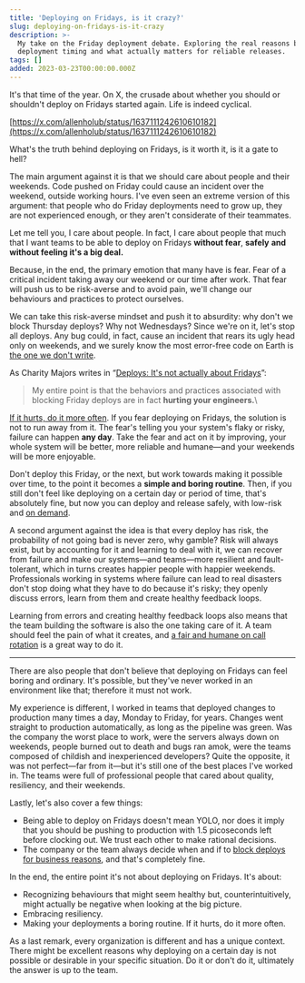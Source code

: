 ```yaml
---
title: 'Deploying on Fridays, is it crazy?'
slug: deploying-on-fridays-is-it-crazy
description: >-
  My take on the Friday deployment debate. Exploring the real reasons behind
  deployment timing and what actually matters for reliable releases.
tags: []
added: 2023-03-23T00:00:00.000Z
---
```


It's that time of the year. On X, the crusade about whether you should or shouldn't deploy on Fridays started again. Life is indeed cyclical.

[https://x.com/allenholub/status/1637111242610610182](https://x.com/allenholub/status/1637111242610610182)

What's the truth behind deploying on Fridays, is it worth it, is it a gate to hell?

The main argument against it is that we should care about people and their weekends. Code pushed on Friday could cause an incident over the weekend, outside working hours. I've even seen an extreme version of this argument: that people who do Friday deployments need to grow up, they are not experienced enough, or they aren't considerate of their teammates.

Let me tell you, I care about people. In fact, I care about people that much that I want teams to be able to deploy on Fridays **without fear**, **safely** **and without feeling it's a big deal.**

Because, in the end, the primary emotion that many have is fear. Fear of a critical incident taking away our weekend or our time after work. That fear will push us to be risk-averse and to avoid pain, we'll change our behaviours and practices to protect ourselves.

We can take this risk-averse mindset and push it to absurdity: why don't we block Thursday deploys? Why not Wednesdays? Since we're on it, let's stop all deploys. Any bug could, in fact, cause an incident that rears its ugly head only on weekends, and we surely know the most error-free code on Earth is [the one we don't write](https://github.com/kelseyhightower/nocode).

As Charity Majors writes in “[Deploys: It's not actually about Fridays](https://charity.wtf/2019/10/28/deploys-its-not-actually-about-fridays/)”:

> My entire point is that the behaviors and practices associated with blocking Friday deploys are in fact **hurting your engineers.**\\

[If it hurts, do it more often](https://www.martinfowler.com/bliki/FrequencyReducesDifficulty.html). If you fear deploying on Fridays, the solution is not to run away from it. The fear's telling you your system's flaky or risky, failure can happen **any day**. Take the fear and act on it by improving, your whole system will be better, more reliable and humane—and your weekends will be more enjoyable.

Don't deploy this Friday, or the next, but work towards making it possible over time, to the point it becomes a **simple and boring routine**. Then, if you still don't feel like deploying on a certain day or period of time, that's absolutely fine, but now you can deploy and release safely, with low-risk and [on demand](https://www.continuousdelivery.com#why-continuous-delivery).

A second argument against the idea is that every deploy has risk, the probability of not going bad is never zero, why gamble? Risk will always exist, but by accounting for it and learning to deal with it, we can recover from failure and make our systems—and teams—more resilient and fault-tolerant, which in turns creates happier people with happier weekends. Professionals working in systems where failure can lead to real disasters don't stop doing what they have to do because it's risky; they openly discuss errors, learn from them and create healthy feedback loops.

Learning from errors and creating healthy feedback loops also means that the team building the software is also the one taking care of it. A team should feel the pain of what it creates, and [a fair and humane on call rotation](https://charity.wtf/2020/10/03/on-call-shouldnt-suck-a-guide-for-managers/) is a great way to do it.

***

There are also people that don't believe that deploying on Fridays can feel boring and ordinary. It's possible, but they've never worked in an environment like that; therefore it must not work.

My experience is different, I worked in teams that deployed changes to production many times a day, Monday to Friday, for years. Changes went straight to production automatically, as long as the pipeline was green. Was the company the worst place to work, were the servers always down on weekends, people burned out to death and bugs ran amok, were the teams composed of childish and inexperienced developers? Quite the opposite, it was not perfect—far from it—but it's still one of the best places I've worked in. The teams were full of professional people that cared about quality, resiliency, and their weekends.

Lastly, let's also cover a few things:

* Being able to deploy on Fridays doesn't mean YOLO, nor does it imply that you should be pushing to production with 1.5 picoseconds left before clocking out. We trust each other to make rational decisions.
* The company or the team always decide when and if to [block deploys for business reasons](https://twitter.com/GergelyOrosz/status/1637567573385461762?s=20), and that's completely fine.

In the end, the entire point it's not about deploying on Fridays. It's about:

* Recognizing behaviours that might seem healthy but, counterintuitively, might actually be negative when looking at the big picture.
* Embracing resiliency.
* Making your deployments a boring routine. If it hurts, do it more often.

As a last remark, every organization is different and has a unique context. There might be excellent reasons why deploying on a certain day is not possible or desirable in your specific situation. Do it or don't do it, ultimately the answer is up to the team.
